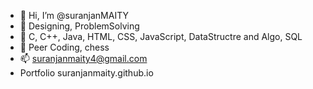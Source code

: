 - 👋 Hi, I’m @suranjanMAITY
- 👀 Designing, ProblemSolving
- 🌱 C, C++, Java, HTML, CSS, JavaScript, DataStructre and Algo, SQL
- 💞️ Peer Coding, chess
- 📫 suranjanmaity4@gmail.com
- Portfolio suranjanmaity.github.io

<!---
suranjanmaity/suranjanmaity is a ✨ special ✨ repository because its `README.md` (this file) appears on your GitHub profile.
You can click the Preview link to take a look at your changes.
--->
